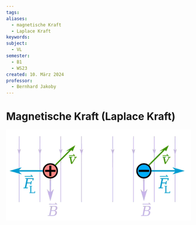 ```yaml
---
tags: 
aliases:
  - magnetische Kraft
  - Laplace Kraft
keywords: 
subject:
  - VL
semester:
  - B1
  - WS23
created: 10. März 2024
professor:
  - Bernhard Jakoby
---
```

 

# Magnetische Kraft (Laplace Kraft)

![invert_dark](assets/LaplaceKraft.png)